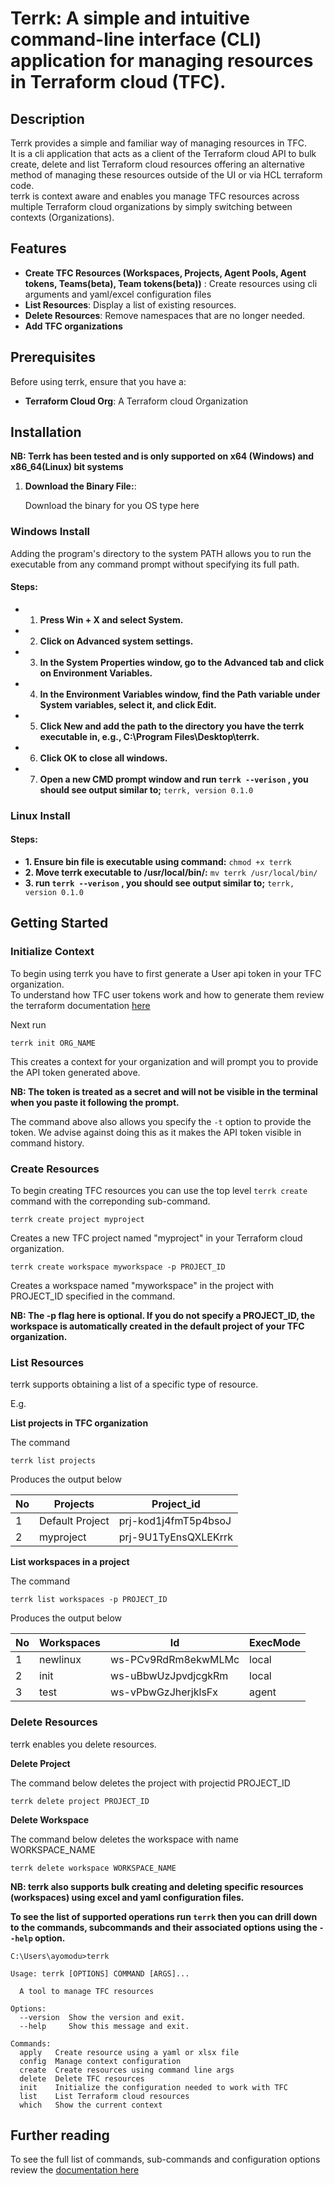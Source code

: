
# Terrk: A simple and intuitive command-line interface (CLI) application for managing resources in Terraform cloud (TFC).

## Description
Terrk provides a simple and familiar way of managing resources in TFC.  
It is a cli application that acts as a client of the Terraform cloud API to bulk create, delete and list Terraform cloud resources offering an alternative method of managing these resources outside of the UI or via HCL terraform code.  
terrk is context aware and enables you manage TFC resources across multiple Terraform cloud organizations by simply switching between contexts (Organizations).  
## Features

- **Create TFC Resources (Workspaces, Projects, Agent Pools, Agent tokens, Teams(beta), Team tokens(beta))** : Create resources using cli arguments and yaml/excel configuration files
- **List Resources**: Display a list of existing resources.
- **Delete Resources**: Remove namespaces that are no longer needed.
- **Add TFC organizations**

## Prerequisites

Before using terrk, ensure that you have a:

- **Terraform Cloud Org**: A Terraform cloud Organization

## Installation
**NB: Terrk has been tested and is only supported on x64 (Windows) and x86_64(Linux) bit systems** 
1. **Download the Binary File:**:

   Download the binary for you OS type here

### Windows Install
   Adding the program's directory to the system PATH allows you to run the executable from any command prompt without specifying its full path.
#### **Steps:**
  -  1. **Press Win + X and select System.**
  -  2. **Click on Advanced system settings.**
  -  3. **In the System Properties window, go to the Advanced tab and click on Environment Variables.**
  -  4. **In the Environment Variables window, find the Path variable under System variables, select it, and click Edit.**
  -  5. **Click New and add the path to the directory you have the terrk executable in, e.g., C:\Program Files\Desktop\terrk.**
  -  6. **Click OK to close all windows.**
  -  7. **Open a new CMD prompt window and run ```terrk --verison``` , you should see output similar to;** 
    ```terrk, version 0.1.0```

### Linux Install
####   **Steps:**
   - **1. Ensure bin file is executable using command:** 
        ```chmod +x terrk```
   - **2. Move terrk executable to /usr/local/bin/:**
        ```mv terrk /usr/local/bin/```
   - **3. run ```terrk --verison``` , you should see output similar to;** 
    ```terrk, version 0.1.0```

## Getting Started

### Initialize Context
To begin using terrk you have to first generate a User api token in your TFC organization.  
To understand how TFC user tokens work and how to generate them review the terraform documentation [here](https://developer.hashicorp.com/terraform/cloud-docs/users-teams-organizations/users#tokens)    

Next run  
```
terrk init ORG_NAME
```
This creates a context for your organization and will prompt you to provide the API token generated above.  

**NB: The token is treated as a secret and will not be visible in the terminal when you paste it following the prompt.**     

The command above also allows you specify the ```-t``` option to provide the token. We advise against doing this as it makes the API token visible in command history.  


### Create Resources

To begin creating TFC resources you can use the top level ```terrk create``` command with the correponding sub-command.  

```
terrk create project myproject
```

Creates a new TFC project named "myproject" in your Terraform cloud organization.  

```
terrk create workspace myworkspace -p PROJECT_ID
```
Creates a workspace named "myworkspace" in the project with PROJECT_ID specified in the command.  

**NB: The -p flag here is optional. If you do not specify a PROJECT_ID, the workspace is automatically created in the default project of your TFC organization.**  

### List Resources

terrk supports obtaining a list of a specific type of resource.  

E.g.    

**List projects in TFC organization**   

The command  
```
terrk list projects
```
Produces the output below  

| No   |     Projects    |      Project_id      |
| ---  | --------------- | -------------------- |
|  1   | Default Project | prj-kod1j4fmT5p4bsoJ |
|  2   |    myproject    | prj-9U1TyEnsQXLEKrrk |


**List workspaces in a project**    

The command
```
terrk list workspaces -p PROJECT_ID
```
Produces the output below  

| No  |        Workspaces       |          Id         | ExecMode |
| --- | ----------------------- | ------------------- | -------- |
| 1   |         newlinux        | ws-PCv9RdRm8ekwMLMc |  local   |
| 2   |           init          | ws-uBbwUzJpvdjcgkRm |  local   |
| 3   |           test          | ws-vPbwGzJherjklsFx |  agent   |


### Delete Resources

terrk enables you delete resources.  

**Delete Project**  

The command below deletes the project with projectid PROJECT_ID

```
terrk delete project PROJECT_ID
```

**Delete Workspace**  

The command below deletes the workspace with name WORKSPACE_NAME  

```
terrk delete workspace WORKSPACE_NAME
```
 
**NB: terrk also supports bulk creating and deleting specific resources (workspaces) using excel and yaml configuration files.**      


**To see the list of supported operations run ```terrk``` then you can drill down to the commands, subcommands and their associated options using the ```--help``` option.**      

```
C:\Users\ayomodu>terrk

Usage: terrk [OPTIONS] COMMAND [ARGS]...

  A tool to manage TFC resources

Options:
  --version  Show the version and exit.
  --help     Show this message and exit.

Commands:
  apply   Create resource using a yaml or xlsx file
  config  Manage context configuration
  create  Create resources using command line args
  delete  Delete TFC resources
  init    Initialize the configuration needed to work with TFC
  list    List Terraform cloud resources
  which   Show the current context
```

## Further reading

To see the full list of commands, sub-commands and configuration options review the [documentation here](docs/root.md)

